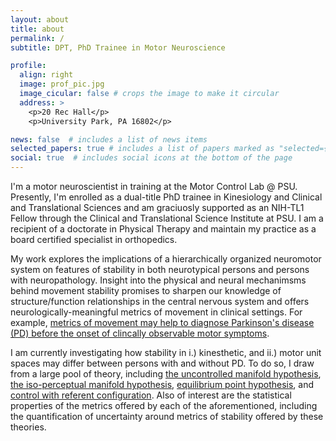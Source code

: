 ```yaml
---
layout: about
title: about
permalink: /
subtitle: DPT, PhD Trainee in Motor Neuroscience

profile:
  align: right
  image: prof_pic.jpg
  image_cicular: false # crops the image to make it circular
  address: >
    <p>20 Rec Hall</p>
    <p>University Park, PA 16802</p>

news: false  # includes a list of news items
selected_papers: true # includes a list of papers marked as "selected={true}"
social: true  # includes social icons at the bottom of the page
---
```


I'm a motor neuroscientist in training at the Motor Control Lab @ PSU. Presently, I'm enrolled as a dual-title PhD trainee in Kinesiology and Clinical and Translational Sciences and am graciuosly supported as an NIH-TL1 Fellow through the Clinical and Translational Science Institute at PSU. I am a recipient of a doctorate in Physical Therapy and maintain my practice as a board certified specialist in orthopedics.

My work explores the implications of a hierarchically organized neuromotor system on features of stability in both neurotypical persons and persons with neuropathology. Insight into the physical and neural mechanimsms behind movement stability promises to sharpen our knowledge of structure/function relationships in the central nervous system and offers neurologically-meaningful metrics of movement in clinical settings. For example, [metrics of movement may help to diagnose Parkinson's disease (PD) before the onset of clincally observable motor symptoms](https://www.ncbi.nlm.nih.gov/pmc/articles/PMC4504804/). 

I am currently investigating how stability in i.) kinesthetic, and ii.) motor unit spaces may differ between persons with and without PD. To do so, I draw from a large pool of theory, including [the uncontrolled manifold hypothesis](https://pubmed.ncbi.nlm.nih.gov/20944446/), [the iso-perceptual manifold hypothesis](https://pubmed.ncbi.nlm.nih.gov/29277305/), [equilibrium point hypothesis](https://pubmed.ncbi.nlm.nih.gov/19227529/), and [control with referent configuration](https://pubmed.ncbi.nlm.nih.gov/20702893/). Also of interest are the statistical properties of the metrics offered by each of the aforementioned, including the quantification of uncertainty around metrics of stability offered by these theories.

